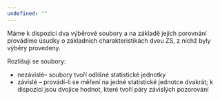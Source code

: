 ```yaml
---
undefined: ""
---
```

Máme k dispozici dva výběrové soubory a na základě jejich porovnání provádíme úsudky o základních charakteristikách dvou ZS, z nichž byly výběry provedeny.

Rozlišují se soubory:
- nezávislé– soubory tvoří odlišné statistické jednotky
- závislé – provádí-li se měření na jedné statistické jednotce dvakrát; k dispozici jsou dvojice hodnot, které tvoří páry závislých pozorování